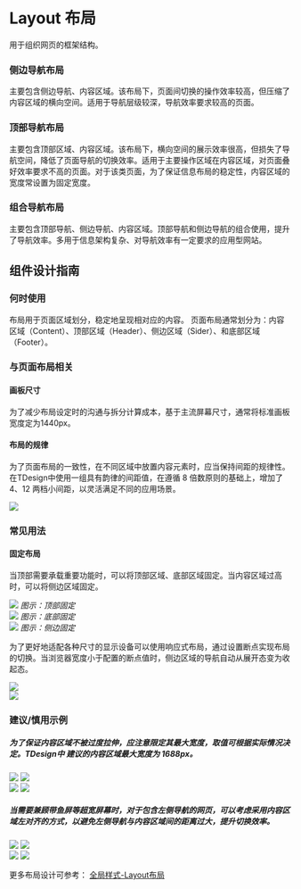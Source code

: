 # Layout 布局

用于组织网页的框架结构。



### 侧边导航布局

主要包含侧边导航、内容区域。该布局下，页面间切换的操作效率较高，但压缩了内容区域的横向空间。适用于导航层级较深，导航效率要求较高的页面。


### 顶部导航布局

主要包含顶部区域、内容区域。该布局下，横向空间的展示效率很高，但损失了导航空间，降低了页面导航的切换效率。适用于主要操作区域在内容区域，对页面叠好效率要求不高的页面。对于该类页面，为了保证信息布局的稳定性，内容区域的宽度常设置为固定宽度。


### 组合导航布局

主要包含顶部导航、侧边导航、内容区域。顶部导航和侧边导航的组合使用，提升了导航效率。多用于信息架构复杂、对导航效率有一定要求的应用型网站。




## 组件设计指南


### 何时使用

布局用于页面区域划分，稳定地呈现相对应的内容。
页面布局通常划分为：内容区域（Content）、顶部区域（Header）、侧边区域（Sider）、和底部区域（Footer）。

### 与页面布局相关

#### 画板尺寸

为了减少布局设定时的沟通与拆分计算成本，基于主流屏幕尺寸，通常将标准画板宽度定为1440px。

#### 布局的规律

为了页面布局的一致性，在不同区域中放置内容元素时，应当保持间距的规律性。在TDesign中使用一组具有韵律的间距值，在遵循 8 倍数原则的基础上，增加了 4、12 两档小间距，以灵活满足不同的应用场景。

<img src="https://oteam-tdesign-1258344706.cos.ap-guangzhou.myqcloud.com/11.png?111" />

### 常见用法

#### 固定布局

当顶部需要承载重要功能时，可以将顶部区域、底部区域固定。当内容区域过高时，可以将侧边区域固定。

<div class="legend">
  <div class="item">
    <img src="https://oteam-tdesign-1258344706.cos.ap-guangzhou.myqcloud.com/22.png" />
    <em>图示：顶部固定</em>
  </div>
  <div class="item">
    <img src="https://oteam-tdesign-1258344706.cos.ap-guangzhou.myqcloud.com/33.png" />
    <em>图示：底部固定</em>
  </div>
  <div class="item">
    <img src="https://oteam-tdesign-1258344706.cos.ap-guangzhou.myqcloud.com/44.png" />
    <em>图示：侧边固定</em>
  </div>
</div>

为了更好地适配各种尺寸的显示设备可以使用响应式布局，通过设置断点实现布局的切换。当浏览器宽度小于配置的断点值时，侧边区域的导航自动从展开态变为收起态。

<div class="legend">
  <div class="item">
    <img src="https://oteam-tdesign-1258344706.cos.ap-guangzhou.myqcloud.com/55.png" />
  </div>
  <div class="item">
    <img src="https://oteam-tdesign-1258344706.cos.ap-guangzhou.myqcloud.com/66.png" />
  </div>
</div>

### 建议/慎用示例

##### 为了保证内容区域不被过度拉伸，应注意限定其最大宽度，取值可根据实际情况决定。TDesign中 建议的内容区域最大宽度为 1688px。

<div class="legend">
  <div class="item">
    <img src="https://oteam-tdesign-1258344706.cos.ap-guangzhou.myqcloud.com/77.png" />
    <img class="tag" src="https://oteam-tdesign-1258344706.cos.ap-guangzhou.myqcloud.com/site/doc/good.png" />
  </div>

  <div class="item">
    <img src="https://oteam-tdesign-1258344706.cos.ap-guangzhou.myqcloud.com/88.png" />
    <img class="tag" src="https://oteam-tdesign-1258344706.cos.ap-guangzhou.myqcloud.com/site/doc/bad.png" />
  </div>
</div>



##### 当需要兼顾带鱼屏等超宽屏幕时，对于包含左侧导航的网页，可以考虑采用内容区域左对齐的方式，以避免左侧导航与内容区域间的距离过大，提升切换效率。

<div class="legend">
  <div class="item">
    <img src="https://oteam-tdesign-1258344706.cos.ap-guangzhou.myqcloud.com/99.png" />
    <img class="tag" src="https://oteam-tdesign-1258344706.cos.ap-guangzhou.myqcloud.com/site/doc/good.png" />
  </div>

  <div class="item">
    <img src="https://oteam-tdesign-1258344706.cos.ap-guangzhou.myqcloud.com/1010.png" />
    <img class="tag" src="https://oteam-tdesign-1258344706.cos.ap-guangzhou.myqcloud.com/site/doc/bad.png" />
  </div>
</div>


更多布局设计可参考： [全局样式-Layout布局](/design/layout)
